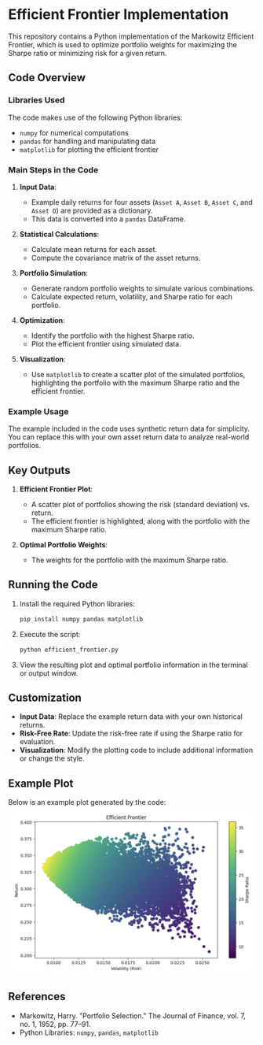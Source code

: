 # Efficient Frontier Implementation

This repository contains a Python implementation of the Markowitz Efficient Frontier, which is used to optimize portfolio weights for maximizing the Sharpe ratio or minimizing risk for a given return.

## Code Overview

### Libraries Used

The code makes use of the following Python libraries:
- `numpy` for numerical computations
- `pandas` for handling and manipulating data
- `matplotlib` for plotting the efficient frontier

### Main Steps in the Code

1. **Input Data**:
    - Example daily returns for four assets (`Asset A`, `Asset B`, `Asset C`, and `Asset D`) are provided as a dictionary.
    - This data is converted into a `pandas` DataFrame.

2. **Statistical Calculations**:
    - Calculate mean returns for each asset.
    - Compute the covariance matrix of the asset returns.

3. **Portfolio Simulation**:
    - Generate random portfolio weights to simulate various combinations.
    - Calculate expected return, volatility, and Sharpe ratio for each portfolio.

4. **Optimization**:
    - Identify the portfolio with the highest Sharpe ratio.
    - Plot the efficient frontier using simulated data.

5. **Visualization**:
    - Use `matplotlib` to create a scatter plot of the simulated portfolios, highlighting the portfolio with the maximum Sharpe ratio and the efficient frontier.

### Example Usage

The example included in the code uses synthetic return data for simplicity. You can replace this with your own asset return data to analyze real-world portfolios.

## Key Outputs

1. **Efficient Frontier Plot**:
    - A scatter plot of portfolios showing the risk (standard deviation) vs. return.
    - The efficient frontier is highlighted, along with the portfolio with the maximum Sharpe ratio.

2. **Optimal Portfolio Weights**:
    - The weights for the portfolio with the maximum Sharpe ratio.

## Running the Code

1. Install the required Python libraries:
    ```bash
    pip install numpy pandas matplotlib
    ```

2. Execute the script:
    ```bash
    python efficient_frontier.py
    ```

3. View the resulting plot and optimal portfolio information in the terminal or output window.

## Customization

- **Input Data**: Replace the example return data with your own historical returns.
- **Risk-Free Rate**: Update the risk-free rate if using the Sharpe ratio for evaluation.
- **Visualization**: Modify the plotting code to include additional information or change the style.

## Example Plot

Below is an example plot generated by the code:

![Efficient Frontier Example](example.png)

## References

- Markowitz, Harry. "Portfolio Selection." The Journal of Finance, vol. 7, no. 1, 1952, pp. 77–91.
- Python Libraries: `numpy`, `pandas`, `matplotlib`

